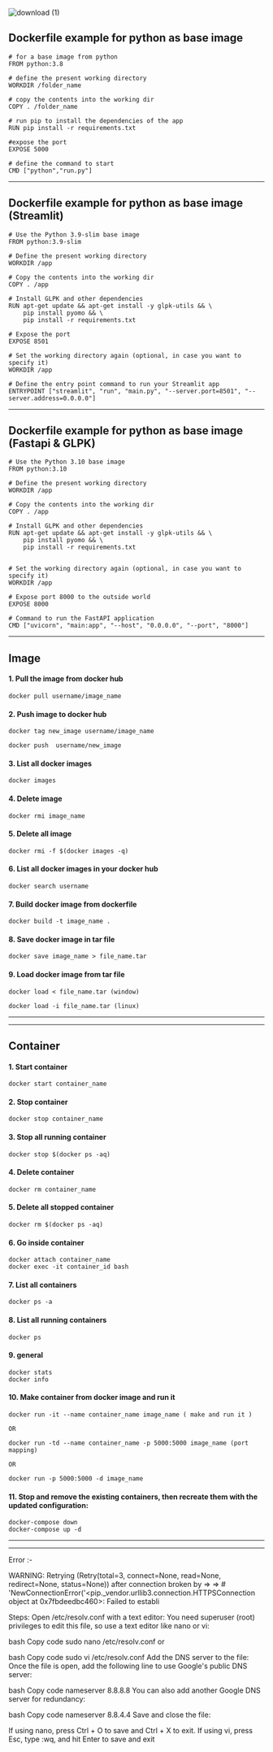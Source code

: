 
![download (1)](https://user-images.githubusercontent.com/72096831/200459883-2ff14cb5-9378-4e5a-bbae-c8d423fb9220.png)



## Dockerfile example for python as base image

    # for a base image from python
    FROM python:3.8
    
    # define the present working directory
    WORKDIR /folder_name
    
    # copy the contents into the working dir
    COPY . /folder_name
    
    # run pip to install the dependencies of the app
    RUN pip install -r requirements.txt
    
    #expose the port
    EXPOSE 5000
    
    # define the command to start 
    CMD ["python","run.py"]


---------------------------
## Dockerfile example for python as base image (Streamlit)

    # Use the Python 3.9-slim base image
    FROM python:3.9-slim
    
    # Define the present working directory
    WORKDIR /app
    
    # Copy the contents into the working dir
    COPY . /app
    
    # Install GLPK and other dependencies
    RUN apt-get update && apt-get install -y glpk-utils && \
        pip install pyomo && \
        pip install -r requirements.txt
    
    # Expose the port
    EXPOSE 8501
    
    # Set the working directory again (optional, in case you want to specify it)
    WORKDIR /app
    
    # Define the entry point command to run your Streamlit app
    ENTRYPOINT ["streamlit", "run", "main.py", "--server.port=8501", "--server.address=0.0.0.0"]


---------------------------
## Dockerfile example for python as base image (Fastapi & GLPK)

    # Use the Python 3.10 base image
    FROM python:3.10
    
    # Define the present working directory
    WORKDIR /app
    
    # Copy the contents into the working dir
    COPY . /app
    
    # Install GLPK and other dependencies
    RUN apt-get update && apt-get install -y glpk-utils && \
        pip install pyomo && \
        pip install -r requirements.txt
    
    
    # Set the working directory again (optional, in case you want to specify it)
    WORKDIR /app
    
    # Expose port 8000 to the outside world
    EXPOSE 8000
    
    # Command to run the FastAPI application
    CMD ["uvicorn", "main:app", "--host", "0.0.0.0", "--port", "8000"]




---------------------------

## Image

#### 1. Pull the image from docker hub
    docker pull username/image_name

#### 2. Push image to docker hub
    docker tag new_image username/image_name
    
    docker push  username/new_image

#### 3. List all docker images
    docker images
    
#### 4. Delete image
    docker rmi image_name
    
#### 5. Delete all image
    docker rmi -f $(docker images -q)
    
#### 6. List all docker images in your docker hub
    docker search username

#### 7. Build docker image from dockerfile
    docker build -t image_name .

#### 8. Save docker image in tar file
    docker save image_name > file_name.tar
    
#### 9. Load docker image from tar file
    docker load < file_name.tar (window)
    
    docker load -i file_name.tar (linux)

---------------------------
---------------------------

## Container

#### 1. Start container
    docker start container_name

#### 2. Stop container
    docker stop container_name
    
#### 3. Stop all running container
    docker stop $(docker ps -aq)
    
#### 4. Delete container
    docker rm container_name
    
#### 5. Delete all stopped container
    docker rm $(docker ps -aq)
    
#### 6. Go inside container
    docker attach container_name
    docker exec -it container_id bash
    
#### 7. List all containers
    docker ps -a
    
#### 8. List all running containers
    docker ps 
    
#### 9. general
    docker stats
    docker info

#### 10. Make container from docker image and run it
    docker run -it --name container_name image_name ( make and run it )
    
    OR
  
    docker run -td --name container_name -p 5000:5000 image_name (port mapping)
    
    OR
   
    docker run -p 5000:5000 -d image_name

#### 11. Stop and remove the existing containers, then recreate them with the updated configuration:
    
    docker-compose down
    docker-compose up -d
    
---------------------------
---------------------------

Error :-

  WARNING: Retrying (Retry(total=3, connect=None, read=None, redirect=None, status=None)) after connection broken by
 => => #  'NewConnectionError('<pip._vendor.urllib3.connection.HTTPSConnection object at 0x7fbdeedbc460>: Failed to establi
 
Steps:
Open /etc/resolv.conf with a text editor: You need superuser (root) privileges to edit this file, so use a text editor like nano or vi:

bash
Copy code
sudo nano /etc/resolv.conf
or

bash
Copy code
sudo vi /etc/resolv.conf
Add the DNS server to the file: Once the file is open, add the following line to use Google's public DNS server:

bash
Copy code
nameserver 8.8.8.8
You can also add another Google DNS server for redundancy:

bash
Copy code
nameserver 8.8.4.4
Save and close the file:

If using nano, press Ctrl + O to save and Ctrl + X to exit.
If using vi, press Esc, type :wq, and hit Enter to save and exit

 
 

